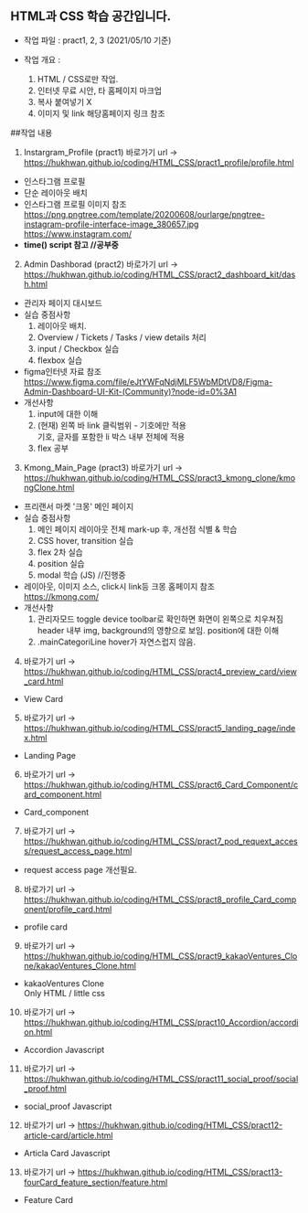 ## HTML과 CSS 학습 공간입니다.
- 작업 파일 : pract1, 2, 3  (2021/05/10 기준)

- 작업 개요 : 
  1. HTML / CSS로만 작업.
  2. 인터넷 무료 시안, 타 홈페이지 마크업
  3. 복사 붙여넣기 X
  4. 이미지 및 link 해당홈페이지 링크 참조

##작업 내용

1. Instargram_Profile (pract1) 바로가기 url -> https://hukhwan.github.io/coding/HTML_CSS/pract1_profile/profile.html
  - 인스타그램 프로필
  - 단순 레이아웃 배치
  - 인스타그램 프로필 이미지 참조 <br>
    https://png.pngtree.com/template/20200608/ourlarge/pngtree-instagram-profile-interface-image_380657.jpg
    https://www.instagram.com/
  - **time() script 참고 //공부중**
  
2. Admin Dashborad (pract2) 바로가기 url -> https://hukhwan.github.io/coding/HTML_CSS/pract2_dashboard_kit/dash.html
  - 관리자 페이지 대시보드
  - 실습 중점사항
    1. 레이아웃 배치.
    2. Overview / Tickets / Tasks / view details <a>처리
    3. input / Checkbox 실습
    4. flexbox 실습
  - figma인터넷 자료 참조 <br>
    https://www.figma.com/file/eJtYWFqNdjMLF5WbMDtVD8/Figma-Admin-Dashboard-UI-Kit-(Community)?node-id=0%3A1
  - 개선사항
    1. input에 대한 이해
    2. (현재) 왼쪽 바 link 클릭범위 - 기호에만 적용 <br>
       기호, 글자를 포함한 li 박스 내부 전체에 <a>적용
    3. flex 공부

3. Kmong_Main_Page (pract3) 바로가기 url -> https://hukhwan.github.io/coding/HTML_CSS/pract3_kmong_clone/kmongClone.html
  - 프리랜서 마켓 '크몽' 메인 페이지
  - 실습 중점사항
    1. 메인 페이지 레이아웃 전체 mark-up 후, 개선점 식별 & 학습
    2. CSS hover, transition 실습
    3. flex 2차 실습
    4. position 실습
    5. modal 학습 (JS) //진행중
  - 레이아웃, 이미지 소스, click시 link등 크몽 홈페이지 참조 <br>
    https://kmong.com/
  - 개선사항
    1. 관리자모드 toggle device toolbar로 확인하면 화면이 왼쪽으로 치우쳐짐 <br>
       header 내부 img, background의 영향으로 보임.
       position에 대한 이해
    2. .mainCategoriLine  hover가 자연스럽지 않음.
      
4.  바로가기 url -> https://hukhwan.github.io/coding/HTML_CSS/pract4_preview_card/view_card.html
   - View Card

5.  바로가기 url -> https://hukhwan.github.io/coding/HTML_CSS/pract5_landing_page/index.html
   - Landing Page

6.   바로가기 url -> https://hukhwan.github.io/coding/HTML_CSS/pract6_Card_Component/card_component.html
   - Card_component

7.  바로가기 url -> https://hukhwan.github.io/coding/HTML_CSS/pract7_pod_requext_access/request_access_page.html
   - request access page 개선필요.
  
8.  바로가기 url -> https://hukhwan.github.io/coding/HTML_CSS/pract8_profile_Card_component/profile_card.html
   - profile card
  
9.  바로가기 url -> https://hukhwan.github.io/coding/HTML_CSS/pract9_kakaoVentures_Clone/kakaoVentures_Clone.html
   - kakaoVentures Clone  
     Only HTML   / little css

10.  바로가기 url -> https://hukhwan.github.io/coding/HTML_CSS/pract10_Accordion/accordion.html
   - Accordion 
     Javascript
  
11.  바로가기 url -> https://hukhwan.github.io/coding/HTML_CSS/pract11_social_proof/social_proof.html
   - social_proof
     Javascript
12.  바로가기 url -> https://hukhwan.github.io/coding/HTML_CSS/pract12-article-card/article.html
   - Articla Card
     Javascript
     
13.  바로가기 url -> https://hukhwan.github.io/coding/HTML_CSS/pract13-fourCard_feature_section/feature.html
   - Feature Card
